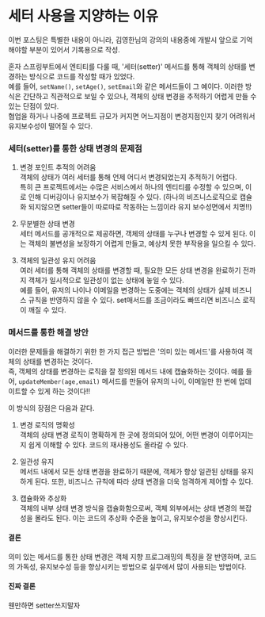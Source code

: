 # 세터 사용을 지양하는 이유

이번 포스팅은 특별한 내용이 아니라, 김영한님의 강의의 내용중에 개발시 앞으로 기억해야할 부분이 있어서 기록용으로 작성.

혼자 스프링부트에서 엔티티를 다룰 때, '세터(setter)' 메서드를 통해 객체의 상태를 변경하는 방식으로 코드를 작성할 때가 있었다.  
예를 들어, `setName()`, `setAge()`, `setEmail`와 같은 메서드들이 그 예이다. 이러한 방식은 간단하고 직관적으로 보일 수 있으나, 객체의 상태 변경을 추적하기 어렵게 만들 수 있는 단점이 있다.  
협업을 하거나 나중에 프로젝트 규모가 커지면 어느지점이 변경지점인지 찾기 어려워서 유지보수성이 떨어질 수 있다.

### 세터(setter)를 통한 상태 변경의 문제점

1. 변경 포인트 추적의 어려움  
  객체의 상태가 여러 세터를 통해 언제 어디서 변경되었는지 추적하기 어렵다.   
특히 큰 프로젝트에서는 수많은 서비스에서 하나의 엔티티를 수정할 수 있으며, 이로 인해 디버깅이나 유지보수가 복잡해질 수 있다. (하나의 비즈니스로직으로 캡슐화 되지않으면 setter들이 따로따로 작동하는 느낌이라 유지 보수성면에서 치명!!)

2. 무분별한 상태 변경  
세터 메서드를 공개적으로 제공하면, 객체의 상태를 누구나 변경할 수 있게 된다. 이는 객체의 불변성을 보장하기 어렵게 만들고, 예상치 못한 부작용을 일으킬 수 있다.

3. 객체의 일관성 유지 어려움  
여러 세터를 통해 객체의 상태를 변경할 때, 필요한 모든 상태 변경을 완료하기 전까지 객체가 일시적으로 일관성이 없는 상태에 놓일 수 있다.  
예를 들어, 유저의 나이나 이메일을 변경하는 도중에는 객체의 상태가 실제 비즈니스 규칙을 반영하지 않을 수 있다. set매서드를 조금이라도 빠뜨리면 비즈니스 로직이 깨질 수 있다.

### 메서드를 통한 해결 방안

이러한 문제들을 해결하기 위한 한 가지 접근 방법은 '의미 있는 메서드'를 사용하여 객체의 상태를 변경하는 것이다.   
즉, 객체의 상태를 변경하는 로직을 잘 정의된 메서드 내에 캡슐화하는 것이다. 
예를 들어, `updateMember(age,email)` 메서드를 만들어 유저의 나이, 이메일만 한 번에 업데이트할 수 있게 하는 것이다!!

이 방식의 장점은 다음과 같다.

1. 변경 로직의 명확성    
   객체의 상태 변경 로직이 명확하게 한 곳에 정의되어 있어, 어떤 변경이 이루어지는지 쉽게 이해할 수 있다.
   코드의 재사용성도 올라갈 수 있다.

2. 일관성 유지    
   메서드 내에서 모든 상태 변경을 완료하기 때문에, 객체가 항상 일관된 상태를 유지하게 된다. 또한, 비즈니스 규칙에 따라 상태 변경을 더욱 엄격하게 제어할 수 있다.

3. 캡슐화와 추상화   
   객체의 내부 상태 변경 방식을 캡슐화함으로써, 객체 외부에서는 상태 변경의 복잡성을 몰라도 된다. 이는 코드의 추상화 수준을 높이고, 유지보수성을 향상시킨다.

#### 결론
의미 있는 메서드를 통한 상태 변경은 객체 지향 프로그래밍의 특징을 잘 반영하며, 코드의 가독성, 유지보수성 등을 향상시키는 방법으로 실무에서 많이 사용되는 방법이다.


#### 진짜 결론
웬만하면 setter쓰지말자 